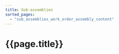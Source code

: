 ```yaml
---
title: Sub-assemblies
sorted_pages:
  - "sub_assemblies_work_order_assembly_content"
---
```

# {{page.title}}
